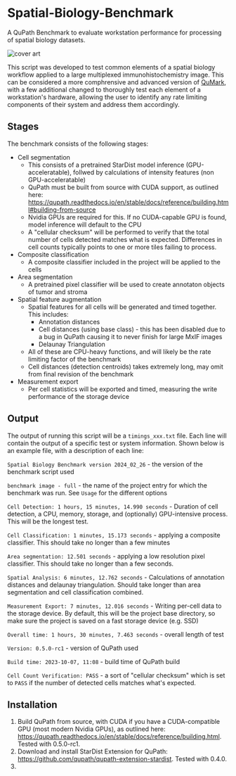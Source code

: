 # Spatial-Biology-Benchmark
A QuPath Benchmark to evaluate workstation performance for processing of spatial biology datasets.

![cover art](https://github.com/MarkZaidi/Spatial-Biology-Benchmark/assets/52012166/863fb2d7-4c82-4ce6-a843-d47855277ab8)

This script was developed to test common elements of a spatial biology workflow applied to a large multiplexed immunohistochemistry image. This can be considered a more comphrensive and advanced version of [QuMark](https://github.com/MarkZaidi/QuMark), with a few additional changed to thoroughly test each element of a workstation's hardware, allowing the user to identify any rate limiting components of their system and address them accordingly. 

## Stages
  The benchmark consists of the following stages:
  - Cell segmentation
      - This consists of a pretrained StarDist model inference (GPU-acceleratable), follwed by calculations
        of intensity features (non GPU-acceleratable)
      - QuPath must be built from source with CUDA support, as outlined here: https://qupath.readthedocs.io/en/stable/docs/reference/building.html#building-from-source
      - Nvidia GPUs are required for this. If no CUDA-capable GPU is found, model inference will default to the CPU
      - A "cellular checksum" will be performed to verify that the total number of cells detected matches what is expected.
        Differences in cell counts typically points to one or more tiles failing to process.
  - Composite classification
      - A composite classifier included in the project will be applied to the cells
  - Area segmentation
      - A pretrained pixel classifier will be used to create annotaton objects of tumor and stroma
  - Spatial feature augmentation
      - Spatial features for all cells will be generated and timed together. This includes:
          - Annotation distances
          - Cell distances (using base class) - this has been disabled due to a bug in QuPath causing it to never finish for large MxIF images
          - Delaunay Triangulation
      - All of these are CPU-heavy functions, and will likely be the rate limiting factor of the benchmark
      - Cell distances (detection centroids) takes extremely long, may omit from final revision of the benchmark
  - Measurement export
      - Per cell statistics will be exported and timed, measuring the write performance of the storage device
## Output
The output of running this script will be a `timings_xxx.txt` file. Each line will contain the output of a specific test or system information. Shown below is an example file, with a description of each line:

`Spatial Biology Benchmark version 2024_02_26` - the version of the benchmark script used
 
`benchmark image - full` - the name of the project entry for which the benchmark was run. See `Usage` for the different options

`Cell Detection: 1 hours, 15 minutes, 14.990 seconds` - Duration of cell detection, a CPU, memory, storage, and (optionally) GPU-intensive process. This will be the longest test.

`Cell Classification: 1 minutes, 15.173 seconds` - applying a composite classifier. This should take no longer than a few minutes

`Area segmentation: 12.501 seconds` - applying a low resolution pixel classifier. This should take no longer than a few seconds.

`Spatial Analysis: 6 minutes, 12.762 seconds` - Calculations of annotation distances and delaunay triangulation. Should take longer than area segmentation and cell classification combined.

`Measurement Export: 7 minutes, 12.016 seconds` - Writing per-cell data to the storage device. By default, this will be the project base directory, so make sure the project is saved on a fast storage device (e.g. SSD)
 
`Overall time: 1 hours, 30 minutes, 7.463 seconds` - overall length of test

`Version: 0.5.0-rc1` - version of QuPath used

`Build time: 2023-10-07, 11:08` - build time of QuPath build

`Cell Count Verification: PASS` - a sort of "cellular checksum" which is set to `PASS` if the number of detected cells matches what's expected.

## Installation
1. Build QuPath from source, with CUDA if you have a CUDA-compatible GPU (most modern Nvidia GPUs), as outlined here: https://qupath.readthedocs.io/en/stable/docs/reference/building.html. Tested with 0.5.0-rc1.
2. Download and install StarDist Extension for QuPath: https://github.com/qupath/qupath-extension-stardist. Tested with 0.4.0.
3. 



